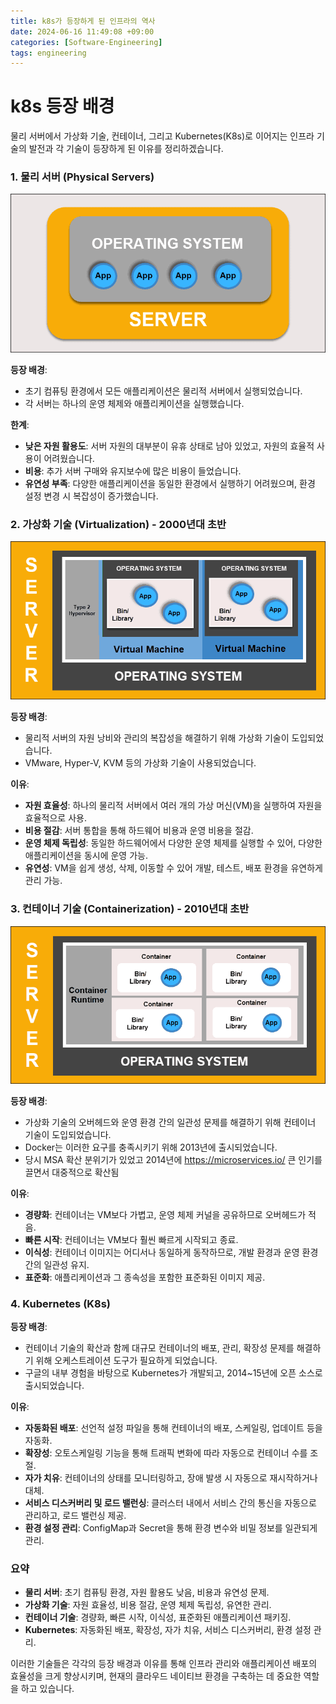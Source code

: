 ```yaml
---
title: k8s가 등장하게 된 인프라의 역사
date: 2024-06-16 11:49:08 +09:00
categories: [Software-Engineering]
tags: engineering
---
```


# k8s 등장 배경
물리 서버에서 가상화 기술, 컨테이너, 그리고 Kubernetes(K8s)로 이어지는 인프라 기술의 발전과 각 기술이 등장하게 된 이유를 정리하겠습니다.

### 1. 물리 서버 (Physical Servers)

![physical](../../../../assets/img/traditional-deploment-model-k8s.png)

**등장 배경**:
- 초기 컴퓨팅 환경에서 모든 애플리케이션은 물리적 서버에서 실행되었습니다.
- 각 서버는 하나의 운영 체제와 애플리케이션을 실행했습니다.

**한계**:
- **낮은 자원 활용도**: 서버 자원의 대부분이 유휴 상태로 남아 있었고, 자원의 효율적 사용이 어려웠습니다.
- **비용**: 추가 서버 구매와 유지보수에 많은 비용이 들었습니다.
- **유연성 부족**: 다양한 애플리케이션을 동일한 환경에서 실행하기 어려웠으며, 환경 설정 변경 시 복잡성이 증가했습니다.

### 2. 가상화 기술 (Virtualization) - 2000년대 초반

![virtual](../../../../assets/img/virtual-machine-deplotment.png)

**등장 배경**:
- 물리적 서버의 자원 낭비와 관리의 복잡성을 해결하기 위해 가상화 기술이 도입되었습니다.
- VMware, Hyper-V, KVM 등의 가상화 기술이 사용되었습니다.

**이유**:
- **자원 효율성**: 하나의 물리적 서버에서 여러 개의 가상 머신(VM)을 실행하여 자원을 효율적으로 사용.
- **비용 절감**: 서버 통합을 통해 하드웨어 비용과 운영 비용을 절감.
- **운영 체제 독립성**: 동일한 하드웨어에서 다양한 운영 체제를 실행할 수 있어, 다양한 애플리케이션을 동시에 운영 가능.
- **유연성**: VM을 쉽게 생성, 삭제, 이동할 수 있어 개발, 테스트, 배포 환경을 유연하게 관리 가능.

### 3. 컨테이너 기술 (Containerization) - 2010년대 초반

![container](../../../../assets/img/container-deploment-kubernetes.png)

**등장 배경**:
- 가상화 기술의 오버헤드와 운영 환경 간의 일관성 문제를 해결하기 위해 컨테이너 기술이 도입되었습니다.
- Docker는 이러한 요구를 충족시키기 위해 2013년에 출시되었습니다.
- 당시 MSA 확산 분위기가 있었고 2014년에 https://microservices.io/ 큰 인기를 끌면서 대중적으로 확산됨

**이유**:
- **경량화**: 컨테이너는 VM보다 가볍고, 운영 체제 커널을 공유하므로 오버헤드가 적음.
- **빠른 시작**: 컨테이너는 VM보다 훨씬 빠르게 시작되고 종료.
- **이식성**: 컨테이너 이미지는 어디서나 동일하게 동작하므로, 개발 환경과 운영 환경 간의 일관성 유지.
- **표준화**: 애플리케이션과 그 종속성을 포함한 표준화된 이미지 제공.

### 4. Kubernetes (K8s)

**등장 배경**:
- 컨테이너 기술의 확산과 함께 대규모 컨테이너의 배포, 관리, 확장성 문제를 해결하기 위해 오케스트레이션 도구가 필요하게 되었습니다.
- 구글의 내부 경험을 바탕으로 Kubernetes가 개발되고, 2014~15년에 오픈 소스로 출시되었습니다.

**이유**:
- **자동화된 배포**: 선언적 설정 파일을 통해 컨테이너의 배포, 스케일링, 업데이트 등을 자동화.
- **확장성**: 오토스케일링 기능을 통해 트래픽 변화에 따라 자동으로 컨테이너 수를 조절.
- **자가 치유**: 컨테이너의 상태를 모니터링하고, 장애 발생 시 자동으로 재시작하거나 대체.
- **서비스 디스커버리 및 로드 밸런싱**: 클러스터 내에서 서비스 간의 통신을 자동으로 관리하고, 로드 밸런싱 제공.
- **환경 설정 관리**: ConfigMap과 Secret을 통해 환경 변수와 비밀 정보를 일관되게 관리.

### 요약

- **물리 서버**: 초기 컴퓨팅 환경, 자원 활용도 낮음, 비용과 유연성 문제.
- **가상화 기술**: 자원 효율성, 비용 절감, 운영 체제 독립성, 유연한 관리.
- **컨테이너 기술**: 경량화, 빠른 시작, 이식성, 표준화된 애플리케이션 패키징.
- **Kubernetes**: 자동화된 배포, 확장성, 자가 치유, 서비스 디스커버리, 환경 설정 관리.

이러한 기술들은 각각의 등장 배경과 이유를 통해 인프라 관리와 애플리케이션 배포의 효율성을 크게 향상시키며, 현재의 클라우드 네이티브 환경을 구축하는 데 중요한 역할을 하고 있습니다.
